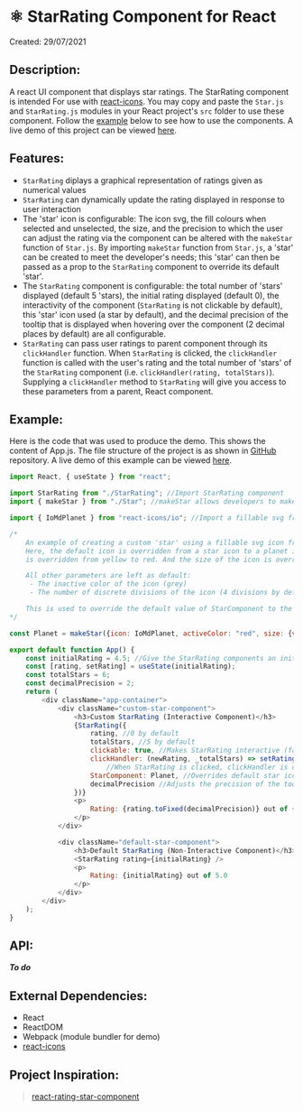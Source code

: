 # ⚛️ StarRating Component for React

Created: 29/07/2021

## Description: 

A react UI component that displays star ratings. The StarRating component is intended For use with [react-icons](https://react-icons.github.io/react-icons). You may copy and paste the `Star.js` and `StarRating.js` modules in your React project's `src` folder to use these component. Follow the 
[example](#example) below to see how to use the components. A live demo of this project can be viewed [here](https://react-star-rating-demo.netlify.app).

## Features:
- `StarRating` diplays a graphical representation of ratings given as numerical values
- `StarRating` can dynamically update the rating displayed in response to user interaction
- The 'star' icon is configurable: The icon svg, the fill colours when selected and unselected, the size, and the precision to which the user can adjust the rating via the component can be altered with the `makeStar` function of `Star.js`. By importing `makeStar` function from `Star.js`, a 'star' can be created to meet the developer's needs; this 'star' can then be passed as a prop to the `StarRating` component to override its default 'star'.
- The `StarRating` component is configurable: the total number of 'stars' displayed (default 5 'stars), the initial rating displayed (default 0), the interactivity of the component (`StarRating` is not clickable by default), this 'star' icon used (a star by default), and the decimal precision of the tooltip that is displayed when hovering over the component (2 decimal places by default) are all configurable.
- `StarRating` can pass user ratings to parent component through its `clickHandler` function. When `StarRating` is clicked, the `clickHandler` function is called with the user's rating and the total number of 'stars' of the `StarRating` component (i.e. `clickHandler(rating, totalStars)`). Supplying a `clickHandler` method to `StarRating` will give you access to these parameters from a parent, React component.

## <a id="example"></a>Example:
Here is the code that was used to produce the demo. This shows the content of App.js. The file structure of the project is as shown in [GitHub](https://github.com/keano-robinson/react-star-rating) repository. A live demo of this example can be viewed [here](https://react-star-rating-demo.netlify.app).

``` javascript
import React, { useState } from "react";

import StarRating from "./StarRating"; //Import StarRating component
import { makeStar } from "./Star"; //makeStar allows developers to make a custom 'star' icon

import { IoMdPlanet } from "react-icons/io"; //Import a fillable svg from react-icons to make a custom 'star'

/* 
    An example of creating a custom 'star' using a fillable svg icon from react-icons.
    Here, the default icon is overridden from a star icon to a planet icon. The color of the icon when it is active (i.e. selected)
    is overridden from yellow to red. And the size of the icon is overriden from 20px to 50px.

    All other parameters are left as default: 
     - The inactive color of the icon (grey) 
     - The number of discrete divisions of the icon (4 divisions by default, indicating that the user can adjust ratings in increments of 0.25)

    This is used to override the default value of StarComponent to the new 'star' icon, a planet icon.
*/

const Planet = makeStar({icon: IoMdPlanet, activeColor: "red", size: {value:"50", unit:"px"}, numberOfDivisions: 4});

export default function App() {
    const initialRating = 4.5; //Give the StarRating components an inital rating of 4.5 for demonstration purposes
    const [rating, setRating] = useState(initialRating); 
    const totalStars = 6;
    const decimalPrecision = 2;
    return (
        <div className="app-container">
            <div className="custom-star-component">
                <h3>Custom StarRating (Interactive Component)</h3>
                {StarRating({
                    rating, //0 by default
                    totalStars, //5 by default
                    clickable: true, //Makes StarRating interactive (false by default)
                    clickHandler: (newRating, _totalStars) => setRating(newRating), //Dynamically adjusts rating. These values are used in the paragraph below.
                        //When StarRating is clicked, clickHandler is called with the new rating and total number of 'stars' of the StarRating component
                    StarComponent: Planet, //Overrides default star icon with a planet icon (default: gold star with grey background)
                    decimalPrecision //Adjusts the precision of the tooltip, figures are given to 1 decimal place by default
                })}
                <p>
                    Rating: {rating.toFixed(decimalPrecision)} out of {totalStars.toFixed(decimalPrecision)}
                </p>
            </div>

            <div className="default-star-component">
                <h3>Default StarRating (Non-Interactive Component)</h3>
                <StarRating rating={initialRating} />
                <p>
                    Rating: {initialRating} out of 5.0
                </p>
            </div>
        </div>
    );
}
```
## API:
***To do***

## External Dependencies:
- React
- ReactDOM
- Webpack (module bundler for demo)
- [react-icons](https://react-icons.github.io/react-icons/)

## Project Inspiration:
> [react-rating-star-component](https://www.npmjs.com/package/react-rating-stars-component)